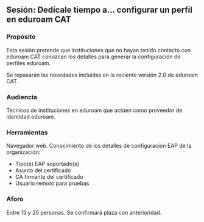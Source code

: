 ## Sesión: Dedícale tiempo a... configurar un perfil en eduroam CAT

### Propósito

Esta sesión pretende que instituciones que no hayan tenido contacto con eduroam CAT conozcan los detalles para generar la configuración de perfiles eduroam.

Se repasarán las novedades incluidas en la reciente versión 2.0 de eduroam CAT.

### Audiencia

Técnicos de instituciones en eduroam que actúen como proveedor de identidad eduroam.

### Herramientas

Navegador web. Conocimiento de los detalles de configuración EAP de la organización:

* Tipo(s) EAP soportado(s)
* Asunto del certificado
* CA firmante del certificado
* Usuario remoto para pruebas

### Aforo

Entre 15 y 20 personas. Se confirmará plaza con anterioridad.
